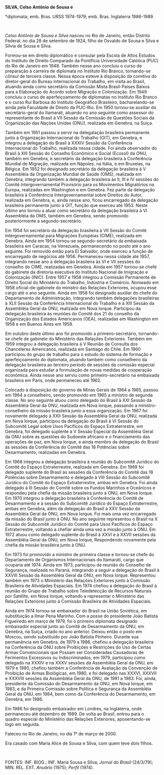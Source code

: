 **SILVA, Celso Antônio de Sousa e**

\*diplomata; emb. Bras. URSS 1974-1979; emb. Bras. Inglaterra 1986-1989.

 

*Celso Antônio de Sousa e Silva* nasceu no Rio de Janeiro, então
Distrito Federal, no dia 28 de setembro de 1924, filho de Osvaldo de
Sousa e Silva e Sílvia de Sousa e Silva.

Formou-se em direito diplomático e consular pela Escola de Altos Estudos
do Instituto de Direito Comparado da Pontifícia Universidade Católica
(PUC) do Rio de Janeiro em 1948. Também nesse ano concluiu o curso de
preparação à carreira de diplomata no Instituto Rio Branco, tornando-se
cônsul de terceira classe. Nessa época esteve à disposição da comitiva
do diretor-geral do Bureau Internacional do Trabalho, em visita ao
Brasil, atuando ainda como secretário da Comissão Mista Brasil-Países
Baixos para a Elaboração do Acordo sobre Migração e Colonização. Em 1949
concluiu o curso de aperfeiçoamento de diplomatas no Instituto Rio
Branco e o curso Rui Barbosa do Instituto Geográfico Brasileiro,
bacharelando-se ainda pela Faculdade de Direito da PUC-Rio. Em 1950
tornou-se auxiliar do secretário-geral do Itamarati, atuando no ano
seguinte como assessor do representante do Brasil à VII Sessão da
Comissão de Questões Sociais da Organização das Nações Unidas (ONU),
realizada em Genebra, na Suíça.

Também em 1951 passou a servir na delegalação brasileira permanente
junto à Organização Internacional do Trabalho (OIT), em Genebra, e
integrou a delegação do Brasil à XXXIV Sessão da Conferência
Internacional do Trabalho, realizada nessa cidade. Foi ainda observador
do Brasil à XIII Sessão do Conselho Econômico e Social (Ecosol) da ONU,
também em Genebra, e secretário da delegação brasileira à Conferência
Mundial de Migração, realizada em Nápoles, na Itália, e em Bruxelas, na
Bélgica. Em 1952 foi designado secretário da delegação brasileira à V
Assembléia da Organização Mundial de Saúde (OMS), realizada em Genebra,
integrando também a delegação brasileira às II, III e IV sessões do
Comitê Intergovernamental Provisório para os Movimentos Migratórios na
Europa, realizadas em Washington e em Genebra. Fez parte da delegação
brasileira à Conferência Intergovernamental sobre Direitos do Autor,
realizada em Genebra, e, ainda nesse ano, ficou encarregado da delegação
brasileira permanente junto à OIT, função que exerceu até 1953. Neste
último ano tornou a atuar como secretário da delegação brasileira à VI
Assembléia da OMS, também em Genebra, sendo promovido posteriormente a
segundo-secretário.

Em 1954 foi secretário da delegação brasileira à VII Sessão do Comitê
Intergovernamental para Migrações Européias (CIME), realizada em
Genebra. Ainda em 1954 tornou-se segundo-secretário da embaixada
brasileira em Caracas, na Venezuela, permanecendo no posto até o ano
seguinte. Foi removido então para El Salvador, onde exerceu a função de
encarregado de negócios até 1956. Permaneceu nessa cidade até 1957,
integrando nesse ano a delegação brasileira às VI e VII sessões do
conselho do CIME, realizadas em Genebra. Ainda em 1957 tornou-se chefe
do gabinete da diretoria executiva do Instituto Nacional de Imigração e
Colonização (INIC). Entre 1957 e 1958 integrou a Comissão Permanente de
Direito Social do Ministério do Trabalho, Indústria e Comércio. Nomeado
em 1958 oficial-de-gabinete do ministro das Relações Exteriores, ocupou
esse cargo até o ano seguinte. Ainda em 1958 foi designado auxiliar do
chefe do Departamento de Administração, integrando também delegações
brasileiras à XLII Sessão da Conferência Internacional do Trabalho e à
XIII Sessão da Assembléia Geral da ONU, realizada em Nova Iorque.
Participou da delegação brasileira às reuniões do Comitê dos 21 do
conselho da Organização dos Estados Americanos (OEA), realizadas em
Washington em 1958 e em Buenos Aires em 1959.

Em outubro deste último ano foi promovido a primeiro-secretário,
tornando-se chefe de gabinete do Ministério das Relações Exteriores.
Também em 1959 integrou a delegação brasileira à V Reunião de Consulta
dos Chanceleres Americanos, realizada em Santiago do Chile. Em 1960
participou do grupo de trabalho para o estudo do sistema de formação e
aperfeiçoamento do diplomata, atuando também como conselheiro da
delegação brasileira ao terceiro período de sessões da comissão especial
organizada para estudar a formulação de novas medidas de cooperação
econômica. Ainda nesse ano serviu como primeiro-secretário na embaixada
brasileira em Paris, onde permaneceu até 1962.

Colocado à disposição do governo de Minas Gerais de 1964 a 1965, passou
em 1964 a conselheiro, sendo promovido em 1965 a ministro de segunda
classe. No ano seguinte atuou como delegado do Brasil à XXI Sessão da
Assembléia Geral da ONU, realizada em Nova Iorque, passando a
ministro-conselheiro da missão brasileira junto a essa organização. Em
1967 foi novamente delegado à XXII Sessão da Assembléia Geral da ONU,
realizada em Nova Iorque, participou da delegação do Brasil à VI Sessão
do Subcomitê Legal sobre Usos Pacíficos do Espaço Extraterrestre, em
Genebra, foi delegado suplente à V Sessão Especial da Assembléia Geral
da ONU sobre as questões do Sudoeste africano e o financiamento das
operações de paz, em Nova Iorque, e ainda membro da delegação do Brasil
às sessões da Conferência do Comitê das 18 Potências sobre Desarmamento,
realizadas em Genebra.

Em 1968 integrou a delegação brasileira à reunião do Subcomitê Jurídico
do Comitê do Espaço Extraterrestre, realizada em Genebra. Em 1969 foi
delegado suplente do Brasil às sessões da Conferência do Comitê das 18
Potências sobre Desarmamento e delegado à VIII Sessão do Subcomitê
Jurídico do Comitê do Espaço Extraterrestre, ambas em Genebra. Foi ainda
delegado à III Sessão do Comitê sobre os Fundos Marinhos e Oceânicos e
respondeu pela chefia da missão brasileira junto à ONU, em Nova Iorque.
Em 1970 integrou a delegação brasileira à Conferência do Comitê de
Desarmamento e à sessão do Subcomitê Jurídico do Espaço Extraterrestre,
ambas em Genebra, além da delegação do Brasil à XXV Sessão da Assembléia
Geral da ONU, em Nova Iorque. Foi mais uma vez encarregado da missão do
Brasil junto à ONU. No ano seguinte representou o Brasil na X Sessão do
Subcomitê Jurídico do Comitê para Usos Pacíficos do Espaço
Extraterrestre, voltando a chefiar ainda uma vez a missão junto à ONU.
Em 1972 atuou como delegado suplente do Brasil à XXVI e à XXVII sessões
da Assembléia Geral da ONU, em Nova Iorque, Respondendo novamente pela
chefia da missão brasileira junto à ONU.

Em 1973 foi promovido a ministro de primeira classe e tornou-se chefe do
Departamento de Organismos Internacionais do Itamarati, cargo que
ocuparia até 1974. Ainda em 1973, participou da reunião do Conselho de
Segurança, realizada no Paraná, integrando a seguir a delegação do
Brasil à XXVIII Sessão da Assembléia Geral da ONU, em Nova Iorque.
Representou também em 1973 o Ministério das Relações Exteriores junto à
Comissão Brasileira de Atividades Espaciais. Em 1974 chefiou a delegação
do Brasil à reunião do Grupo de Trabalho sobre Teledetecção de Recursos
Naturais por Satélite, em Nova Iorque, voltando a representar o
Ministério das Relações Exteriores junto à Comissão Brasileira de
Atividades Espaciais.

Ainda em 1974 tornou-se embaixador do Brasil na União Soviética, em
substituição a Ilmar Pena Marinho. Com a posse do presidente João
Batista Figueiredo em março de 1979, foi o primeiro diplomata designado
embaixador especial junto ao Comitê de Desarmamento da ONU, em Genebra,
na Suíça, criado no ano anterior. Deixou então o posto em Moscou, sendo
substituído por João Batista Pinheiro. Durante sua permanência em
Genebra, de 1979 a 1986, chefiou a delegação brasileira na Conferência
da ONU sobre Proibições e Restrições do Uso de Certas Armas
Convencionais que Possam ser Consideradas Causadoras de Ferimentos
Excessivos ou Indiscriminados, em 1979, participou como delegado na
XXXIV e na XXXV sessões da Assembléia Geral da ONU, em 1979 e 1980,
chefiou também a Conferência de Avaliação da Convenção de Proibição de
Armas Biológicas, em 1980, e foi delegado nas XXXVI, XXXVII e XXXVIII
sessões da Assembléia Geral da ONU, de 1981 a 1983. Foi, ainda,
presidente da Comissão do Desarmamento da ONU, em Nova Iorque, em 1983,
e da Primeira Comissão sobre Política e Segurança da Assembléia Geral da
ONU, em 1984, bem como da Conferência do Desarmamento, em Genebra, em
1986.

Em 1986 foi designado embaixador em Londres, na Inglaterra, onde
permaneceu até dezembro de 1989. De volta ao Brasil, entrou para o
quadro especial do Ministério das Relações Exteriores, aposentando-se
logo em seguida.

Faleceu no Rio de Janeiro, no dia 1º de março de 2000.

Era casado com Maria Alice de Sousa e Silva, com quem teve dois filhos.

 

FONTES: INF. BIOG.; INF. Maria Sousa e Silva; *Jornal do Brasil*
(24/3/79); MIN. REL. EXT. *Anuário* (1975); *Perfil* (1974).

 
